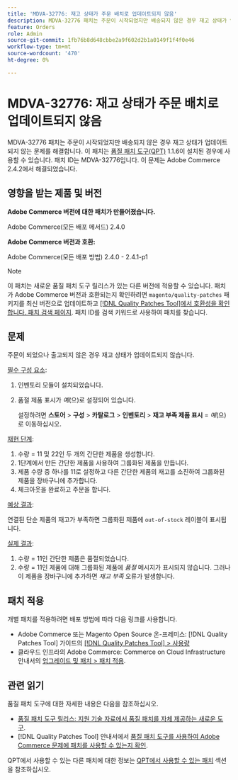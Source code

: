 ```yaml
---
title: 'MDVA-32776: 재고 상태가 주문 배치로 업데이트되지 않음'
description: MDVA-32776 패치는 주문이 시작되었지만 배송되지 않은 경우 재고 상태가 업데이트되지 않는 문제를 해결합니다. 이 패치는 [Quality Patches Tool (QPT)](https://experienceleague.adobe.com/en/docs/commerce-knowledge-base/kb/announcements/commerce-announcements/magento-quality-patches-released-new-tool-to-self-serve-quality-patches) 1.1.6이 설치된 경우 사용할 수 있습니다. 패치 ID는 MDVA-32776입니다. 이 문제는 Adobe Commerce 2.4.2에서 해결되었습니다.
feature: Orders
role: Admin
source-git-commit: 1fb76b8d648cbbe2a9f602d2b1a0149f1f4f0e46
workflow-type: tm+mt
source-wordcount: '470'
ht-degree: 0%

---
```


# MDVA-32776: 재고 상태가 주문 배치로 업데이트되지 않음

MDVA-32776 패치는 주문이 시작되었지만 배송되지 않은 경우 재고 상태가 업데이트되지 않는 문제를 해결합니다. 이 패치는 [품질 패치 도구(QPT)](https://experienceleague.adobe.com/en/docs/commerce-knowledge-base/kb/announcements/commerce-announcements/magento-quality-patches-released-new-tool-to-self-serve-quality-patches) 1.1.6이 설치된 경우에 사용할 수 있습니다. 패치 ID는 MDVA-32776입니다. 이 문제는 Adobe Commerce 2.4.2에서 해결되었습니다.

## 영향을 받는 제품 및 버전

**Adobe Commerce 버전에 대한 패치가 만들어졌습니다.**

Adobe Commerce(모든 배포 메서드) 2.4.0

**Adobe Commerce 버전과 호환:**

Adobe Commerce(모든 배포 방법) 2.4.0 - 2.4.1-p1

>[!NOTE]
>
>이 패치는 새로운 품질 패치 도구 릴리스가 있는 다른 버전에 적용할 수 있습니다. 패치가 Adobe Commerce 버전과 호환되는지 확인하려면 `magento/quality-patches` 패키지를 최신 버전으로 업데이트하고 [[!DNL Quality Patches Tool]에서 호환성을 확인합니다. 패치 검색 페이지](https://experienceleague.adobe.com/en/docs/commerce-knowledge-base/kb/announcements/commerce-announcements/magento-quality-patches-released-new-tool-to-self-serve-quality-patches). 패치 ID를 검색 키워드로 사용하여 패치를 찾습니다.

## 문제

주문이 되었으나 출고되지 않은 경우 재고 상태가 업데이트되지 않습니다.

<u>필수 구성 요소</u>:

1. 인벤토리 모듈이 설치되었습니다.
1. 품절 제품 표시가 *예*(으)로 설정되어 있습니다.

   설정하려면 **스토어** > **구성** > **카탈로그** > **인벤토리** > **재고 부족 제품 표시** = *예*(으)로 이동하십시오.

<u>재현 단계</u>:

1. 수량 = 11 및 22인 두 개의 간단한 제품을 생성합니다.
1. 1단계에서 만든 간단한 제품을 사용하여 그룹화된 제품을 만듭니다.
1. 제품 수량 중 하나를 11로 설정하고 다른 간단한 제품의 재고를 소진하여 그룹화된 제품을 장바구니에 추가합니다.
1. 체크아웃을 완료하고 주문을 합니다.

<u>예상 결과</u>:

연결된 단순 제품의 재고가 부족하면 그룹화된 제품에 `out-of-stock` 레이블이 표시됩니다.

<u>실제 결과</u>:

1. 수량 = 11인 간단한 제품은 품절되었습니다.
1. 수량 = 11인 제품에 대해 그룹화된 제품에 *품절* 메시지가 표시되지 않습니다. 그러나 이 제품을 장바구니에 추가하면 *재고 부족* 오류가 발생합니다.

## 패치 적용

개별 패치를 적용하려면 배포 방법에 따라 다음 링크를 사용합니다.

* Adobe Commerce 또는 Magento Open Source 온-프레미스: [!DNL Quality Patches Tool] 가이드의 [[!DNL Quality Patches Tool] > 사용량](/help/tools/quality-patches-tool/usage.md)
* 클라우드 인프라의 Adobe Commerce: Commerce on Cloud Infrastructure 안내서의 [업그레이드 및 패치 > 패치 적용](https://experienceleague.adobe.com/docs/commerce-cloud-service/user-guide/develop/upgrade/apply-patches.html).

## 관련 읽기

품질 패치 도구에 대한 자세한 내용은 다음을 참조하십시오.

* [품질 패치 도구 릴리스: 지원 기술 자료에서 품질 패치를 자체 제공하는 새로운 도구](https://experienceleague.adobe.com/en/docs/commerce-knowledge-base/kb/announcements/commerce-announcements/magento-quality-patches-released-new-tool-to-self-serve-quality-patches).
* [!DNL Quality Patches Tool] 안내서에서 [품질 패치 도구를 사용하여 Adobe Commerce 문제에 패치를 사용할 수 있는지 확인](/help/tools/quality-patches-tool/patches-available-in-qpt/check-patch-for-magento-issue-with-magento-quality-patches.md).

QPT에서 사용할 수 있는 다른 패치에 대한 정보는 [QPT에서 사용할 수 있는 패치](https://experienceleague.adobe.com/tools/commerce-quality-patches/index.html) 섹션을 참조하십시오.
